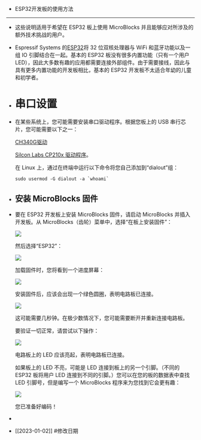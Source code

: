 - ESP32开发板的使用方法
- ---
- 这些说明适用于希望在 ESP32 板上使用 MicroBlocks 并且能够应对所涉及的额外技术挑战的用户。
- Espressif Systems 的[ESP32](http://esp32.net/)将 32 位双核处理器与 WiFi 和蓝牙功能以及一组 IO 引脚结合在一起。基本的 ESP32 板没有很多内置功能（只有一个用户 LED），因此大多数有趣的应用都需要连接外部组件。由于需要接线，因此与具有更多内置功能的开发板相比，基本的 ESP32 开发板不太适合年幼的儿童和初学者。
- # 串口设置
- 在某些系统上，您可能需要安装串口驱动程序。根据您板上的 USB 串行芯片，您可能需要以下之一：
  
  [CH340G驱动](https://github.com/nodemcu/nodemcu-devkit/tree/master/Drivers)
  
  [Silcon Labs CP210x 驱动程序](https://www.silabs.com/products/development-tools/software/usb-to-uart-bridge-vcp-drivers)。
  
  在 Linux 上，通过在终端中运行以下命令将您自己添加到“dialout”组：
  
  ```
  sudo usermod -G dialout -a `whoami`
  ```
- ## 安装 MicroBlocks 固件
- 要在 ESP32 开发板上安装 MicroBlocks 固件，请启动 MicroBlocks 并插入开发板。从 MicroBlocks（齿轮）菜单中，选择“在板上安装固件”：
  
  ![](https://wiki.microblocks.fun/howtoimg/updatefirmware.png)
  
  然后选择“ESP32”：
  
  ![](https://wiki.microblocks.fun/howtoimg/selectesp32.png)
  
  加载固件时，您将看到一个进度屏幕：
  
  ![](https://wiki.microblocks.fun/howtoimg/espflashing.png)
  
  安装固件后，应该会出现一个绿色圆圈，表明电路板已连接。
  
  ![](https://wiki.microblocks.fun/howtoimg/connected.png)
  
  这可能需要几秒钟。在极少数情况下，您可能需要断开并重新连接电路板。
  
  要验证一切正常，请尝试以下操作：
  
  ![](https://wiki.microblocks.fun/howtoimg/setuserledblock.png)
  
  电路板上的 LED 应该亮起，表明电路板已连接。
  
  如果板上的 LED 不亮，可能是 LED 连接到板上的另一个引脚。（不同的 ESP32 板将用户 LED 连接到不同的引脚。）您可以在您的板的数据表中查找 LED 引脚号，但是编写一个 MicroBlocks 程序来为您找到它会更有趣：
  
  ![](https://wiki.microblocks.fun/howtoimg/led_pin_tester.png)
  
  您已准备好编码！
-
- [[2023-01-02]] #修改日期
